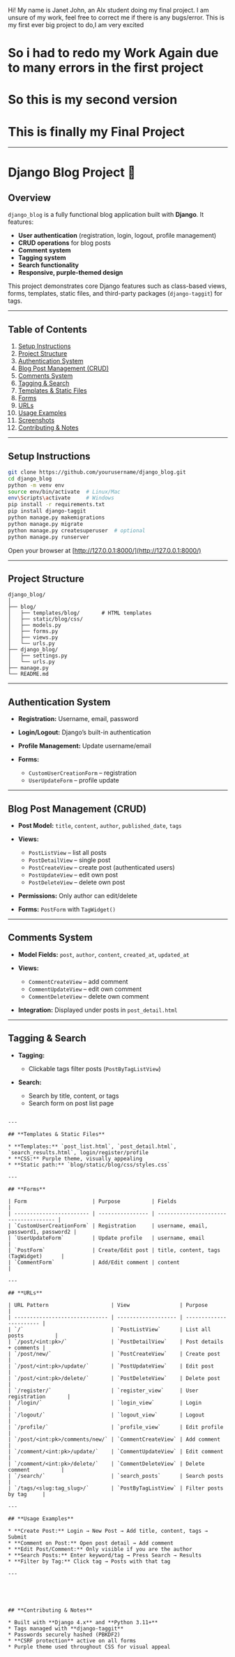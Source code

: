 Hi! My name is Janet John, an Alx student doing my final project. I am unsure of my work, feel free to correct me if there is any bugs/error.
This is my first ever big project to do,I am very excited

# **So i had to redo my Work Again due to many errors in the first project**
# So this is my second version
# This is finally my Final Project


---

# Django Blog Project 💜

## **Overview**

`django_blog` is a fully functional blog application built with **Django**. It features:

* **User authentication** (registration, login, logout, profile management)
* **CRUD operations** for blog posts
* **Comment system**
* **Tagging system**
* **Search functionality**
* **Responsive, purple-themed design**

This project demonstrates core Django features such as class-based views, forms, templates, static files, and third-party packages (`django-taggit`) for tags.

---

## **Table of Contents**

1. [Setup Instructions](#setup-instructions)
2. [Project Structure](#project-structure)
3. [Authentication System](#authentication-system)
4. [Blog Post Management (CRUD)](#blog-post-management-crud)
5. [Comments System](#comments-system)
6. [Tagging & Search](#tagging--search)
7. [Templates & Static Files](#templates--static-files)
8. [Forms](#forms)
9. [URLs](#urls)
10. [Usage Examples](#usage-examples)
11. [Screenshots](#screenshots)
12. [Contributing & Notes](#contributing--notes)

---

## **Setup Instructions**

```bash
git clone https://github.com/yourusername/django_blog.git
cd django_blog
python -m venv env
source env/bin/activate  # Linux/Mac
env\Scripts\activate     # Windows
pip install -r requirements.txt
pip install django-taggit
python manage.py makemigrations
python manage.py migrate
python manage.py createsuperuser  # optional
python manage.py runserver
```

Open your browser at [http://127.0.0.1:8000/](http://127.0.0.1:8000/)

---

## **Project Structure**

```
django_blog/
│
├── blog/
│   ├── templates/blog/       # HTML templates
│   ├── static/blog/css/      
│   ├── models.py
│   ├── forms.py
│   ├── views.py
│   └── urls.py
├── django_blog/
│   ├── settings.py
│   └── urls.py
├── manage.py
└── README.md
```

---

## **Authentication System**

* **Registration:** Username, email, password
* **Login/Logout:** Django’s built-in authentication
* **Profile Management:** Update username/email
* **Forms:**

  * `CustomUserCreationForm` – registration
  * `UserUpdateForm` – profile update



---

## **Blog Post Management (CRUD)**

* **Post Model:** `title`, `content`, `author`, `published_date`, `tags`
* **Views:**

  * `PostListView` – list all posts
  * `PostDetailView` – single post
  * `PostCreateView` – create post (authenticated users)
  * `PostUpdateView` – edit own post
  * `PostDeleteView` – delete own post
* **Permissions:** Only author can edit/delete
* **Forms:** `PostForm` with `TagWidget()`

---

## **Comments System**

* **Model Fields:** `post`, `author`, `content`, `created_at`, `updated_at`
* **Views:**

  * `CommentCreateView` – add comment
  * `CommentUpdateView` – edit own comment
  * `CommentDeleteView` – delete own comment
* **Integration:** Displayed under posts in `post_detail.html`

---

## **Tagging & Search**

* **Tagging:**

  
  * Clickable tags filter posts (`PostByTagListView`)
* **Search:**

  * Search by title, content, or tags
  * Search form on post list page


```

---

## **Templates & Static Files**

* **Templates:** `post_list.html`, `post_detail.html`, `search_results.html`, login/register/profile
* **CSS:** Purple theme, visually appealing
* **Static path:** `blog/static/blog/css/styles.css`

---

## **Forms**

| Form                     | Purpose          | Fields                                |
| ------------------------ | ---------------- | ------------------------------------- |
| `CustomUserCreationForm` | Registration     | username, email, password1, password2 |
| `UserUpdateForm`         | Update profile   | username, email                       |
| `PostForm`               | Create/Edit post | title, content, tags (TagWidget)      |
| `CommentForm`            | Add/Edit comment | content                               |

---

## **URLs**

| URL Pattern                    | View                | Purpose                 |
| ------------------------------ | ------------------- | ----------------------- |
| `/`                            | `PostListView`      | List all posts          |
| `/post/<int:pk>/`              | `PostDetailView`    | Post details + comments |
| `/post/new/`                   | `PostCreateView`    | Create post             |
| `/post/<int:pk>/update/`       | `PostUpdateView`    | Edit post               |
| `/post/<int:pk>/delete/`       | `PostDeleteView`    | Delete post             |
| `/register/`                   | `register_view`     | User registration       |
| `/login/`                      | `login_view`        | Login                   |
| `/logout/`                     | `logout_view`       | Logout                  |
| `/profile/`                    | `profile_view`      | Edit profile            |
| `/post/<int:pk>/comments/new/` | `CommentCreateView` | Add comment             |
| `/comment/<int:pk>/update/`    | `CommentUpdateView` | Edit comment            |
| `/comment/<int:pk>/delete/`    | `CommentDeleteView` | Delete comment          |
| `/search/`                     | `search_posts`      | Search posts            |
| `/tags/<slug:tag_slug>/`       | `PostByTagListView` | Filter posts by tag     |

---

## **Usage Examples**

* **Create Post:** Login → New Post → Add title, content, tags → Submit
* **Comment on Post:** Open post detail → Add comment
* **Edit Post/Comment:** Only visible if you are the author
* **Search Posts:** Enter keyword/tag → Press Search → Results
* **Filter by Tag:** Click tag → Posts with that tag

---





## **Contributing & Notes**

* Built with **Django 4.x** and **Python 3.11+**
* Tags managed with **django-taggit**
* Passwords securely hashed (PBKDF2)
* **CSRF protection** active on all forms
* Purple theme used throughout CSS for visual appeal




